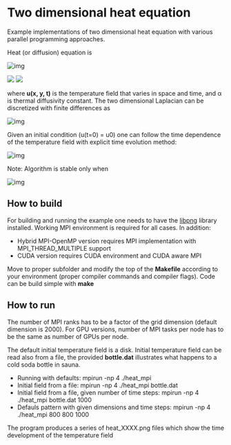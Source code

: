 # Two dimensional heat equation

Example implementations of two dimensional heat equation with various parallel
programming approaches.

Heat (or diffusion) equation is

<!-- Equation
\frac{\partial u}{\partial t} = \alpha \nabla^2 u
--> 
![img](http://quicklatex.com/cache3/d2/ql_b3f6b8bdc3a8862c73c5a97862afb9d2_l3.png)

<img src="https://render.githubusercontent.com/render/math?math=\mu(\gamma_{eff})\nabla^2 \vec v">


<img src="https://render.githubusercontent.com/render/math?math= \frac{\partial u}{\partial t} = \alpha \nabla^2 u ">

where **u(x, y, t)** is the temperature field that varies in space and time,
and α is thermal diffusivity constant. The two dimensional Laplacian can be
discretized with finite differences as

<!-- Equation
\begin{align*}
\nabla^2 u  &= \frac{u(i-1,j)-2u(i,j)+u(i+1,j)}{(\Delta x)^2} \\
 &+ \frac{u(i,j-1)-2u(i,j)+u(i,j+1)}{(\Delta y)^2}
 \end{align*}
 --> 
 ![img](http://quicklatex.com/cache3/2d/ql_59f49ed64dbbe76704e0679b8ad7c22d_l3.png)

 Given an initial condition (u(t=0) = u0) one can follow the time dependence
 of
 the temperature field with explicit time evolution method:

 <!-- Equation
 u^{m+1}(i,j) = u^m(i,j) + \Delta t \alpha \nabla^2 u^m(i,j) 
 --> 
 ![img](http://quicklatex.com/cache3/9e/ql_9eb7ce5f3d5eccd6cfc1ff5638bf199e_l3.png)

 Note: Algorithm is stable only when

 <!-- Equation
 \Delta t < \frac{1}{2 \alpha} \frac{(\Delta x \Delta y)^2}{(\Delta x)^2
 (\Delta y)^2}
 -->
 ![img](http://quicklatex.com/cache3/d1/ql_0e7107049c9183d11dbb1e81174280d1_l3.png)

## How to build

For building and running the example one needs to have the
[libpng](http://www.libpng.org/pub/png/libpng.html) library installed. Working MPI 
environment is required for all cases. In addition:

 * Hybrid MPI-OpenMP version requires MPI implementation with
   MPI_THREAD_MULTIPLE support
 * CUDA version requires CUDA environment and CUDA aware MPI

 Move to proper subfolder and modify the top of the **Makefile**
 according to your environment (proper compiler commands and compiler flags).
 Code can be build simple with **make**

## How to run

The number of MPI ranks has to be a factor of the grid dimension (default 
dimension is 2000). For GPU versions, number of MPI tasks per node has to be the
same as number of GPUs per node. 

The default initial temperature field is a disk. Initial
temperature field can be read also from a file, the provided **bottle.dat** 
illustrates what happens to a cold soda bottle in sauna.


 * Running with defaults: mpirun -np 4 ./heat_mpi
 * Initial field from a file: mpirun -np 4 ./heat_mpi bottle.dat
 * Initial field from a file, given number of time steps:
   mpirun -np 4 ./heat_mpi bottle.dat 1000
 * Defauls pattern with given dimensions and time steps:
   mpirun -np 4 ./heat_mpi 800 800 1000

  The program produces a series of heat_XXXX.png files which show the
  time development of the temperature field

